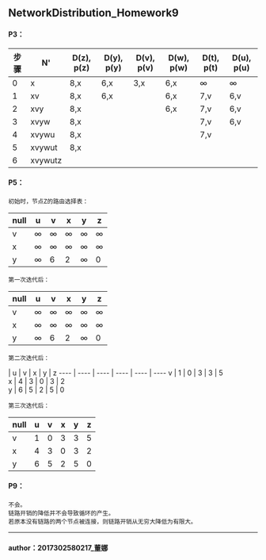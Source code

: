 ## NetworkDistribution_Homework9     

#### P3：  
      
步骤  | N'  | D(z), p(z) | D(y), p(y) |D(v), p(v)| D(w), p(w)|D(t), p(t)|D(u), p(u)
---- | ---- | ---- | ---- | ---- | ---- | ---- | ---- 
0 | x | 8,x | 6,x |  3,x |  6,x |  ∞ |  ∞  
1 | xv | 8,x | 6,x |    |  6,x |  7,v |  6,v 
2 | xvy | 8,x |  |  |  6,x |  7,v |  6,v 
3 | xvyw | 8,x |   |    |    |  7,v |  6,v 
4 | xvywu | 8,x |   |    |    |7,v |   
5 | xvywut | 8,x |   |    |    |    |    
6 | xvywutz |  |   |    |   |    |        
        
	 
#### P5：
	初始时，节点Z的路由选择表：    
    
null  | u | v | x | y | z 
---- | ---- | ---- | ---- | ---- | ---- 
v | ∞ | ∞ | ∞ | ∞ | ∞  	
x | ∞ | ∞ | ∞ | ∞ | ∞  	
y | ∞ | 6 | 2 | ∞ | 0
     
	第一次迭代后：  
    
null | u | v | x | y | z 
---- | ---- | ---- | ---- | ---- | ---- 
v | ∞ | ∞ | ∞ | ∞ | ∞  	
x | ∞ | ∞ | ∞ | ∞ | ∞  	
y | ∞ | 6 | 2 | ∞ | 0    
     
	第二次迭代后：  
    
   | u | v | x | y | z 
---- | ---- | ---- | ---- | ---- | ---- 
v | 1 | 0 | 3 | 3 | 5  	
x | 4 | 3 | 0 | 3 | 2  	
y | 6 | 5 | 2 | 5 | 0 
     
	第三次迭代后：
   
null  | u | v | x | y | z 
---- | ---- | ---- | ---- | ---- | ---- 
v | 1 | 0 | 3 | 3 | 5  	
x | 4 | 3 | 0 | 3 | 2  	
y | 6 | 5 | 2 | 5 | 0  	

    
    
#### P9：   
	不会。
	链路开销的降低并不会导致循环的产生。
	若原本没有链路的两个节点被连接，则链路开销从无穷大降低为有限大。
	

****
#### author：2017302580217_董娜
